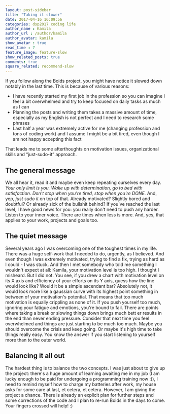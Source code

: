 ```yaml
---
layout: post-sidebar
title: "Taking it slower"
date: 2017-04-16 16:09:56
categories: dsp2017 coding life
author_name : Kamila
author_url : /author/kamila
author_avatar: kamila
show_avatar : true
read_time : 7
feature_image: feature-slow
show_related_posts: true
comments: true
square_related: recommend-slow
---
```

If you follow along the Boids project, you might have notice it slowed down notably in the last time. This is because of various reasons:
+ I have recently started my first job in the profession so you can imagine I feel a bit overwhelmed and try to keep focused on daily tasks as much as I can
+ Planning the posts and writing them takes a massive amount of time, especially as my English is not perfect and I need to research some phrases
+ Last half a year was extremely active for me (changing profession and tons of coding work) and I assume I might be a bit tired, even though I am not happy accepting this fact

That leads me to some afterthoughts on motivation issues, organizational skills and “just-sudo-it” approach.

## The general message

We all hear it, read it and maybe even keep repeating ourselves every day. *Your only limit is you.* *Wake up with determination, go to bed with satisfaction.* *Don't stop when you're tired, stop when you're DONE.* And, yep, *just sudo it* on top of that. Already motivated? Slightly bored and doubtful? Or already sick of the bullshit behind? If you've reached the last level, I have good news for you: you really don't need to push any harder. Listen to your inner voice. There are times when less is more. And, yes, that applies to your work, projects and goals too.

## The quiet message

Several years ago I was overcoming one of the toughest times in my life. There was a huge self-work that I needed to do, urgently, as I believed. And even though I was extremely motivated, trying to find a fix, trying as hard as I could - I was stuck. And then I met somebody who told me something I wouldn't expect at all: Kamila, your motivation level is too high. I thought I misheard. But I did not. You see, if you drew a chart with motivation level on its X axis and efficiency of your efforts on its Y axis, guess how the line would look like? Would it be a simple ascendant bar? Absolutely not, it would look more like a gaussian curve with its highest point something in between of your motivation's potential. That means that too much motivation is equally crippling as none of it. If you push yourself too much, ignoring your fatigue and emotions, you're bound to fail. There are points where taking a break or slowing things down brings much bett er results in the end than never ending pressure. Consider that next time you feel overwhelmed and things are just starting to be much too much. Maybe you should overcome the crisis and keep going. Or maybe it's high time to take things really easy. You know the answer if you start listening to yourself more than to the outer world.

## Balancing it all out 

The hardest thing is to balance the two concepts. I was just about to give up the project: there's a huge amount of learning awaiting me in my job (I am lucky enough to be paid for undergoing a programming training now :)), I need to remind myself how to charge my batteries after work, my house asks for some care at last, et cetera, et cetera. However, I am giving the project a chance. There is already an explicit plan for further steps and some corrections of the code and I plan to re-run Boids in the days to come. Your fingers crossed will help! :)



